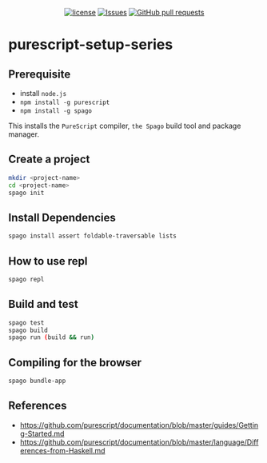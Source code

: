 <p align="center">
  <a href="https://github.com/mingyuchoo/purescript-setup-series/blob/main/LICENSE"><img alt="license" src="https://img.shields.io/github/license/mingyuchoo/purescript-setup-series"/></a>
  <a href="https://github.com/mingyuchoo/purescript-setup-series/issues"><img alt="Issues" src="https://img.shields.io/github/issues/mingyuchoo/purescript-setup-series?color=appveyor" /></a>
  <a href="https://github.com/mingyuchoo/purescript-setup-series/pulls"><img alt="GitHub pull requests" src="https://img.shields.io/github/issues-pr/mingyuchoo/purescript-setup-series?color=appveyor" /></a>
</p>

# purescript-setup-series

## Prerequisite

- install `node.js`
- `npm install -g purescript`
- `npm install -g spago`

This installs the `PureScript` compiler, `the Spago` build tool and package manager.

## Create a project

```bash
mkdir <project-name>
cd <project-name>
spago init
```

## Install Dependencies

```bash
spago install assert foldable-traversable lists
```

## How to use repl

```bash
spago repl
```

## Build and test

```bash
spago test
spago build
spago run (build && run)
```

## Compiling for the browser

```bash
spago bundle-app
```

## References

- <https://github.com/purescript/documentation/blob/master/guides/Getting-Started.md>
- <https://github.com/purescript/documentation/blob/master/language/Differences-from-Haskell.md>
